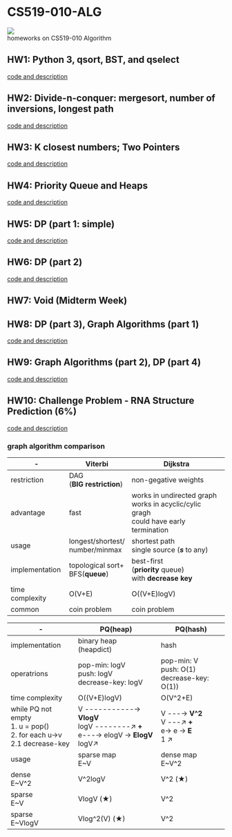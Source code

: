 # CS519-010-ALG  
![](https://img.shields.io/badge/language-python-orange.svg)  
homeworks on CS519-010 Algorithm       
## HW1: Python 3, qsort, BST, and qselect 
[code and description](./hw1) 
## HW2: Divide-n-conquer: mergesort, number of inversions, longest path 
[code and description](./hw2)
## HW3: K closest numbers; Two Pointers 
[code and description](./hw3)
## HW4: Priority Queue and Heaps 
[code and description](./hw4)
## HW5: DP (part 1: simple) 
[code and description](./hw5)
## HW6: DP (part 2) 
[code and description](./hw6)
## HW7: Void (Midterm Week) 
## HW8: DP (part 3), Graph Algorithms (part 1) 
[code and description](./hw8)
## HW9: Graph Algorithms (part 2), DP (part 4)  
[code and description](./hw9)
## HW10: Challenge Problem - RNA Structure Prediction (6%)  
[code and description](./rna)

### graph algorithm comparison
-| Viterbi | Dijkstra
---|---|---|
restriction| DAG<br>(**BIG restriction**) | non-gegative weights
advantage| fast | works in undirected graph<br>works in acyclic/cylic gragh<br>could have early termination
usage| longest/shortest/<br>number/minmax | shortest path <br>single source (***s*** to any)|
implementation| topological sort+<br>BFS(**queue**) | best-first<br>(**priority** queue) <br>with **decrease key**
time complexity | O(V+E) | O((V+E)logV)
common| coin problem | coin problem 


-| PQ(heap)| PQ(hash)
---|---|---
implementation| binary heap<br>(heapdict)|hash
operatrions|pop-min: logV<br>push: logV <br> decrease-key: logV | pop-min: V<br> push: O(1) <br> decrease-key: O(1))
time complexity |O((V+E)logV)| O(V^2+E)
while PQ not empty<br> 1. u = pop()<br> 2. for each u->v<br>2.1 decrease-key|V -----------→ **VlogV**<br>logV --------↗ **+**<br>e---→ elogV → **ElogV**<br>logV↗|V ---→ **V^2**<br>V ---↗ **+**<br>e→ e → **E**<br>1 ↗
usage|sparse map<br>E~V|dense map<br>E~V^2
dense<br>E~V^2|V^2logV|V^2 (★)
sparse<br>E~V|VlogV (★)|V^2
sparse<br>E~VlogV|Vlog^2(V) (★)|V^2
